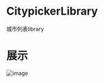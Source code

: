 # CitypickerLibrary
城市列表library
# 展示

![image](https://github.com/ysrfeng/CitypickerLibrary/blob/master/doc/Screenrecorder01.gif)
